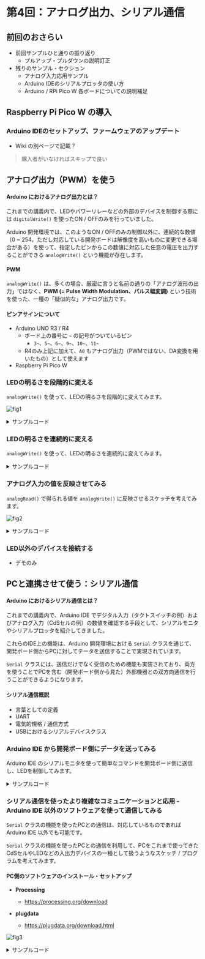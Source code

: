 # 第4回：アナログ出力、シリアル通信

## 前回のおさらい

- 前回サンプルひと通りの振り返り
  - プルアップ・プルダウンの説明訂正
- 残りのサンプル・セクション
  - アナログ入力応用サンプル
  - Arduino IDEのシリアルプロッタの使い方
  - Arduino / RPi Pico W 各ボードについての説明補足

## Raspberry Pi Pico W の導入

### Arduino IDEのセットアップ、ファームウェアのアップデート

- Wiki の別ページで記載？

> 購入者がいなければスキップで良い

## アナログ出力（PWM）を使う

#### Arduino におけるアナログ出力とは？

これまでの講義内で、LEDやパワーリレーなどの外部のデバイスを制御する際には ```digitalWrite()``` を使ったON / OFFのみを行っていました。

Arduino 開発環境では、このようなON / OFFのみの制御以外に、連続的な数値（0 ~ 254。ただし対応している開発ボードは解像度を高いものに変更できる場合がある）を使って、指定したピンからこの数値に対応した任意の電圧を出力することができる ```analogWrite()``` という機能が存在します。

#### PWM

```analogWrite()``` は、多くの場合、厳密に言うと名前の通りの「アナログ波形の出力」ではなく、**PWM (= Pulse Width Modulation、パルス幅変調)** という技術を使った、一種の「疑似的な」アナログ出力です。

#### ピンアサインについて

- Arduino UNO R3 / R4
  - ボード上の番号に ```~``` の記号がついているピン
    - ```3~```、```5~```、```6~```、```9~```、```10~```、```11~```
  - R4のみ上記に加えて、```A0``` もアナログ出力（PWMではない、DA変換を用いたもの）として使えます
- Raspberry Pi Pico W

### LEDの明るさを段階的に変える

```analogWrite()``` を使って、LEDの明るさを段階的に変えてみます。

![fig1](./20241015/1015_1-2.png)

<details>
<summary>サンプルコード</summary>

```c++
/* 1015_1_pwm.ino */

// Raspberry Pi Pico W: GPIO16番ピンを _SW1 という名前に、GPIO15番ピンを _LED1 という名前に
// Arduino UNO: 7番ピンを _SW1 という名前に、9番ピンを _LED1 という名前に
#if (defined(PICO_RP2040))
#define _SW1 16
#define _LED1 15
#else
#define _SW1 7
#define _LED1 9
#endif

// デジタル入力読み取り用の変数を設定
int swState = 0;

// PWMのデューティー比（= LEDの明るさ）を記憶する変数を設定
int brightness = 0;

// 経過時間計測用の変数を設定
unsigned long lastPushed;

void setup() {
  pinMode(_SW1, INPUT_PULLUP);
  pinMode(_LED1, OUTPUT);

  lastPushed = millis();

  Serial.begin(19200);
}

void loop() {
  int tmp_s = !digitalRead(_SW1);

  // デジタル入力に変化があった時だけ更新
  if (swState != tmp_s) {
    swState = tmp_s;
  }

  // タクトスイッチが押されてる経過時間が200ミリ秒以上の時だけ実行する
  if (swState && (millis() - lastPushed) >= 200) {

    // デューティー比の値をインクリメント（5ずつ足して、255で余剰演算）
    // 0 ~ 254 の間で変化する
    brightness = (brightness + 5) % 255;

    Serial.print("_SW1_State:");
    Serial.print(swState);
    Serial.print(",brightness:");
    Serial.println(brightness);

    // タクトスイッチ押下の経過時間をアップデート
    lastPushed = millis();
  }

  // PWM
  analogWrite(_LED1, brightness);
}
```
</details>

### LEDの明るさを連続的に変える

```analogWrite()``` を使って、LEDの明るさを連続的に変えてみます。

<details>
<summary>サンプルコード</summary>

```c++
/* 1015_2_pwm_fade.ino */

// Raspberry Pi Pico W: GPIO16番ピンを _SW1 という名前に、GPIO15番ピンを _LED1 という名前に
// Arduino UNO: 7番ピンを _SW1 という名前に、9番ピンを _LED1 という名前に
#if (defined(PICO_RP2040))
#define _SW1 16
#define _LED1 15
#else
#define _SW1 7
#define _LED1 9
#endif

// デジタル入力読み取り用の変数を設定
int swState = 0;

// 角度をを記憶する変数を設定
float deg = 0;

// 角速度を記憶する変数を設定
int speed = 1;

// 経過時間計測用の変数を設定
unsigned long elapsed;

// 経過時間計測（タクトスイッチ押下）用の変数を設定
unsigned long lastPushed;

void setup() {
  pinMode(_SW1, INPUT_PULLUP);
  pinMode(_LED1, OUTPUT);

  lastPushed = millis();
  elapsed = micros();

  Serial.begin(19200);
}

void loop() {
  int tmp_s = !digitalRead(_SW1);

  // デジタル入力に変化があった時だけ更新
  if (swState != tmp_s) {
    swState = tmp_s;
  }

  // タクトスイッチが押されてる経過時間が200ミリ秒以上の時だけ実行する
  if (swState && (millis() - lastPushed) >= 200) {

    // ビットシフトを利用した角速度の増加
    // 1, 3, 7, ...512, 1023 の間で変化する
    speed = (speed << 1) | speed;
    if (speed > 1024) { speed = 1; }

    Serial.print("_SW1_State:");
    Serial.print(swState);
    Serial.print(",speed:");
    Serial.println(speed);

    // タクトスイッチ押下の経過時間をアップデート
    lastPushed = millis();
  }

  // 500マイクロ秒に一回実行
  if ((micros() - elapsed) >= 500) {
    // cos() 関数を使った周期的なフェードイン・フェードアウト
    deg += (speed / 1023.0);
    int arc = abs((255 * cos(deg * M_PI / 180.0)));

    // PWM
    analogWrite(_LED1, arc);

    elapsed = micros();
  }
}
```
</details>

### アナログ入力の値を反映させてみる

```analogRead()``` で得られる値を ```analogWrite()``` に反映させるスケッチを考えてみます。 

![fig2](./20241015/1015_3.png)

<details>
<summary>サンプルコード</summary>

```c++
/* 1015_3_pwm_aio.ino */

// Raspberry Pi Pico W: GPIO16番ピンを _SW1 という名前に、GPIO15番ピンを _LED1 という名前に
// Arduino UNO: 7番ピンを _SW1 という名前に、9番ピンを _LED1 という名前に
#if (defined(PICO_RP2040))
#define _CDS1 A0
#define _LED1 15
#else
#define _CDS1 A0
#define _LED1 9
#endif

// アナログ入力読み取り用のk各種変数（CdSセルの状態を記憶する領域）を設定する
// ノイズ対策のために、10サンプルの平均値を取る方法を採用
const int bufSize = 10;
int ainBuf[] = { 0, 0, 0, 0, 0, 0, 0, 0, 0, 0 };
int bIndex = 0;
int ainTotal = 0;

// 経過時間計測用の変数を設定
unsigned long elapsed;

void setup() {
  pinMode(_CDS1, INPUT);
  pinMode(_LED1, OUTPUT);

  elapsed = millis();

  Serial.begin(19200);
}

void loop() {
  // 直近10サンプルの平均値を取る
  ainTotal = ainTotal - ainBuf[bIndex];

  ainBuf[bIndex] = analogRead(_CDS1);

  ainTotal = ainTotal + ainBuf[bIndex];

  bIndex = (bIndex + 1) % bufSize;

  int avg = ainTotal / bufSize;

  // PWM
  // map() 関数を使って、マッピングする
  // 周囲の環境が明るいほど明るく点灯
  analogWrite(_LED1, map(avg, 5, 900, 0, 254));

  // 反転版。周囲の環境が暗いほど明るく点灯
  // analogWrite(_LED1, map(avg, 5, 900, 254, 0));

  // 50ミリ秒に一回実行
  if ((millis() - elapsed) >= 50) {
    Serial.println(avg);
    elapsed = millis();
  }

  delay(1);
}
```
</details>

### LED以外のデバイスを接続する

- デモのみ


## PCと連携させて使う：シリアル通信

#### Arduino におけるシリアル通信とは？

これまでの講義内で、Arduino IDE でデジタル入力（タクトスイッチの例）およびアナログ入力（CdSセルの例）の数値を確認する手段として、シリアルモニタやシリアルプロッタを紹介してきました。

これらのIDE上の機能は、Arduino 開発環境における ```Serial``` クラスを通じて、開発ボード側からPCに対してテータを送信することで実現されています。

 ```Serial``` クラスには、送信だけでなく受信のための機能も実装されており、両方を使うことでPCを含む（開発ボード側から見た）外部機器との双方向通信を行うことができるようになります。

#### シリアル通信概説

- 言葉としての定義
- UART
- 電気的規格 / 通信方式
- USBにおけるシリアルデバイスクラス

### Arduino IDE から開発ボード側にデータを送ってみる

Arduino IDE のシリアルモニタを使って簡単なコマンドを開発ボード側に送信し、LEDを制御してみます。

<details>
<summary>サンプルコード</summary>

```c++
/* 1015_4_serial_ide.ino */

// Raspberry Pi Pico W: GPIO16番ピンを _SW1 という名前に、GPIO15番ピンを _LED1 という名前に
// Arduino UNO: 7番ピンを _SW1 という名前に、9番ピンを _LED1 という名前に
#if (defined(PICO_RP2040))
#define _LED1 15
#else
#define _LED1 9
#endif

int swState = 0;
int brightness = 0;

void setup() {
  pinMode(_LED1, OUTPUT);

  Serial.begin(115200);
}

void loop() {
  // シリアルポートへデータが送られてきているかをチェック
  if (Serial.available()) {
    // シリアルバッファにあるデータを String（文字列）として取り出す
    String s = Serial.readString();

    // 文字列を int（数値）として変換
    brightness = constrain(s.toInt(), 0, 254);

    Serial.println(brightness);
  }

  analogWrite(_LED1, brightness);
}
```
</details>

### シリアル通信を使ったより複雑なコミュニケーションと応用 - Arduino IDE 以外のソフトウェアを使って通信してみる

```Serial``` クラスの機能を使ったPCとの通信は、対応しているものであれば Arduino IDE 以外でも可能です。

```Serial``` クラスの機能を使ったPCとの通信を利用して、PCをこれまで使ってきたCdSセルやLEDなどの入出力デバイスの一種として扱うようなスケッチ / プログラムを考えてみます。

#### PC側のソフトウェアのインストール・セットアップ

- **Processing**
  - https://processing.org/download

- **plugdata**
  - https://plugdata.org/download.html

![fig3](./20241015/1015_5.png)

<details>
<summary>サンプルコード</summary>

```c++
```
</details>
